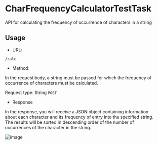# CharFrequencyCalculatorTestTask

API for calculating the frequency of occurrence of characters in a string

## Usage

- URL:
  
`/calc`

- Method:
  
In the request body, a string must be passed for which the frequency of occurrence of characters must be calculated. 

Request type: String 
`POST`

- Response
  
In the response, you will receive a JSON object containing information about each character and its frequency of entry into the specified string. The results will be sorted in descending order of the number of occurrences of the character in the string.

![image](https://github.com/Phaser2028/CharFrequencyCalculatorTestTask/assets/43641188/b9966564-22d2-4959-b990-43a7e7553578)


